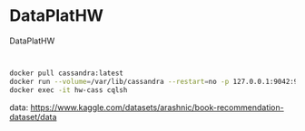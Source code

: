 # DataPlatHW
DataPlatHW



```bash


```


```bash

docker pull cassandra:latest
docker run --volume=/var/lib/cassandra --restart=no -p 127.0.0.1:9042:9042 -p 127.0.0.1:9160:9160 --name hw-cass -d cassandra:latest
docker exec -it hw-cass cqlsh
```

data:
https://www.kaggle.com/datasets/arashnic/book-recommendation-dataset/data